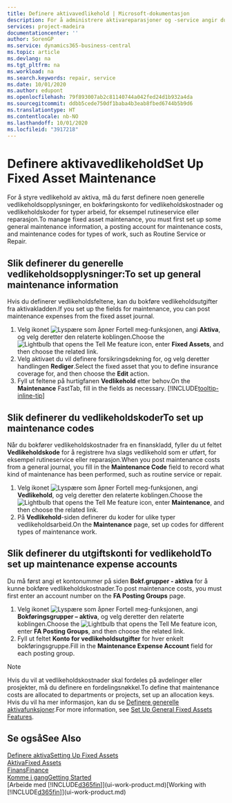```yaml
---
title: Definere aktivavedlikehold | Microsoft-dokumentasjon
description: For å administrere aktivareparasjoner og -service angir du generelle vedlikeholdsopplysninger, koder for typen arbeid og en bokføringskonto for kost.
services: project-madeira
documentationcenter: ''
author: SorenGP
ms.service: dynamics365-business-central
ms.topic: article
ms.devlang: na
ms.tgt_pltfrm: na
ms.workload: na
ms.search.keywords: repair, service
ms.date: 10/01/2020
ms.author: edupont
ms.openlocfilehash: 79f893007ab2c81140744a042fed24d1b932a4da
ms.sourcegitcommit: ddbb5cede750df1baba4b3eab8fbed6744b5b9d6
ms.translationtype: HT
ms.contentlocale: nb-NO
ms.lasthandoff: 10/01/2020
ms.locfileid: "3917218"
---
```

# <a name="set-up-fixed-asset-maintenance"></a><span data-ttu-id="7c028-103">Definere aktivavedlikehold</span><span class="sxs-lookup"><span data-stu-id="7c028-103">Set Up Fixed Asset Maintenance</span></span>
<span data-ttu-id="7c028-104">For å styre vedlikehold av aktiva, må du først definere noen generelle vedlikeholdsopplysninger, en bokføringskonto for vedlikeholdskostnader og vedlikeholdskoder for typer arbeid, for eksempel rutineservice eller reparasjon.</span><span class="sxs-lookup"><span data-stu-id="7c028-104">To manage fixed asset maintenance, you must first set up some general maintenance information, a posting account for maintenance costs, and maintenance codes for types of work, such as Routine Service or Repair.</span></span>

## <a name="to-set-up-general-maintenance-information"></a><span data-ttu-id="7c028-105">Slik definerer du generelle vedlikeholdsopplysninger:</span><span class="sxs-lookup"><span data-stu-id="7c028-105">To set up general maintenance information</span></span>
<span data-ttu-id="7c028-106">Hvis du definerer vedlikeholdsfeltene, kan du bokføre vedlikeholdsutgifter fra aktivakladden.</span><span class="sxs-lookup"><span data-stu-id="7c028-106">If you set up the fields for maintenance, you can post maintenance expenses from the fixed asset journal.</span></span>

1. <span data-ttu-id="7c028-107">Velg ikonet ![Lyspære som åpner Fortell meg-funksjonen](media/ui-search/search_small.png "Fortell hva du vil gjøre"), angi **Aktiva**, og velg deretter den relaterte koblingen.</span><span class="sxs-lookup"><span data-stu-id="7c028-107">Choose the ![Lightbulb that opens the Tell Me feature](media/ui-search/search_small.png "Tell me what you want to do") icon, enter **Fixed Assets**, and then choose the related link.</span></span>
2. <span data-ttu-id="7c028-108">Velg aktivaet du vil definere forsikringsdekning for, og velg deretter handlingen **Rediger**.</span><span class="sxs-lookup"><span data-stu-id="7c028-108">Select the fixed asset that you to define insurance coverage for, and then choose the **Edit** action.</span></span>
3. <span data-ttu-id="7c028-109">Fyll ut feltene på hurtigfanen **Vedlikehold** etter behov.</span><span class="sxs-lookup"><span data-stu-id="7c028-109">On the **Maintenance** FastTab, fill in the fields as necessary.</span></span> [!INCLUDE[tooltip-inline-tip](includes/tooltip-inline-tip_md.md)]

## <a name="to-set-up-maintenance-codes"></a><span data-ttu-id="7c028-110">Slik definerer du vedlikeholdskoder</span><span class="sxs-lookup"><span data-stu-id="7c028-110">To set up maintenance codes</span></span>
<span data-ttu-id="7c028-111">Når du bokfører vedlikeholdskostnader fra en finanskladd, fyller du ut feltet **Vedlikeholdskode** for å registrere hva slags vedlikehold som er utført, for eksempel rutineservice eller reparasjon.</span><span class="sxs-lookup"><span data-stu-id="7c028-111">When you post maintenance costs from a general journal, you fill in the **Maintenance Code** field to record what kind of maintenance has been performed, such as routine service or repair.</span></span>

1. <span data-ttu-id="7c028-112">Velg ikonet ![Lyspære som åpner Fortell meg-funksjonen](media/ui-search/search_small.png "Fortell hva du vil gjøre"), angi **Vedlikehold**, og velg deretter den relaterte koblingen.</span><span class="sxs-lookup"><span data-stu-id="7c028-112">Choose the ![Lightbulb that opens the Tell Me feature](media/ui-search/search_small.png "Tell me what you want to do") icon, enter **Maintenance**, and then choose the related link.</span></span>
2. <span data-ttu-id="7c028-113">På **Vedlikehold**-siden definerer du koder for ulike typer vedlikeholdsarbeid.</span><span class="sxs-lookup"><span data-stu-id="7c028-113">On the **Maintenance** page, set up codes for different types of maintenance work.</span></span>

## <a name="to-set-up-maintenance-expense-accounts"></a><span data-ttu-id="7c028-114">Slik definerer du utgiftskonti for vedlikehold</span><span class="sxs-lookup"><span data-stu-id="7c028-114">To set up maintenance expense accounts</span></span>
<span data-ttu-id="7c028-115">Du må først angi et kontonummer på siden **Bokf.grupper - aktiva** for å kunne bokføre vedlikeholdskostnader.</span><span class="sxs-lookup"><span data-stu-id="7c028-115">To post maintenance costs, you must first enter an account number on the **FA Posting Groups** page.</span></span>

1. <span data-ttu-id="7c028-116">Velg ikonet ![Lyspære som åpner Fortell meg-funksjonen](media/ui-search/search_small.png "Fortell hva du vil gjøre"), angi **Bokføringsgrupper – aktiva**, og velg deretter den relaterte koblingen.</span><span class="sxs-lookup"><span data-stu-id="7c028-116">Choose the ![Lightbulb that opens the Tell Me feature](media/ui-search/search_small.png "Tell me what you want to do") icon, enter **FA Posting Groups**, and then choose the related link.</span></span>
2. <span data-ttu-id="7c028-117">Fyll ut feltet **Konto for vedlikeholdsutgifter** for hver enkelt bokføringsgruppe.</span><span class="sxs-lookup"><span data-stu-id="7c028-117">Fill in the **Maintenance Expense Account** field for each posting group.</span></span>

> [!NOTE]  
>   <span data-ttu-id="7c028-118">Hvis du vil at vedlikeholdskostnader skal fordeles på avdelinger eller prosjekter, må du definere en fordelingsnøkkel.</span><span class="sxs-lookup"><span data-stu-id="7c028-118">To define that maintenance costs are allocated to departments or projects, set up an allocation keys.</span></span> <span data-ttu-id="7c028-119">Hvis du vil ha mer informasjon, kan du se [Definere generelle aktivafunksjoner](fa-how-setup-general.md).</span><span class="sxs-lookup"><span data-stu-id="7c028-119">For more information, see [Set Up General Fixed Assets Features](fa-how-setup-general.md).</span></span>

## <a name="see-also"></a><span data-ttu-id="7c028-120">Se også</span><span class="sxs-lookup"><span data-stu-id="7c028-120">See Also</span></span>
[<span data-ttu-id="7c028-121">Definere aktiva</span><span class="sxs-lookup"><span data-stu-id="7c028-121">Setting Up Fixed Assets</span></span>](fa-setup.md)  
[<span data-ttu-id="7c028-122">Aktiva</span><span class="sxs-lookup"><span data-stu-id="7c028-122">Fixed Assets</span></span>](fa-manage.md)  
[<span data-ttu-id="7c028-123">Finans</span><span class="sxs-lookup"><span data-stu-id="7c028-123">Finance</span></span>](finance.md)  
[<span data-ttu-id="7c028-124">Komme i gang</span><span class="sxs-lookup"><span data-stu-id="7c028-124">Getting Started</span></span>](product-get-started.md)  
<span data-ttu-id="7c028-125">[Arbeide med [!INCLUDE[d365fin](includes/d365fin_md.md)]](ui-work-product.md)</span><span class="sxs-lookup"><span data-stu-id="7c028-125">[Working with [!INCLUDE[d365fin](includes/d365fin_md.md)]](ui-work-product.md)</span></span>
